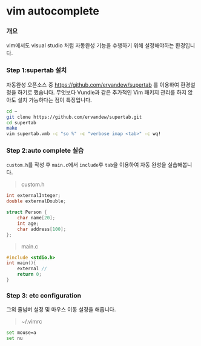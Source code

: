 # vim autocomplete

### 개요

vim에서도 visual studio 처럼 자동완성 기능을 수행하기 위해 설정해야하는 환경입니다.

### Step 1:supertab 설치

자동완성 오픈소스 중 https://github.com/ervandew/supertab 를 이용하여 환경설정을 하기로 했습니다. 무엇보다 Vundle과 같은 추가적인 Vim 패키지 관리를 하지 않아도 설치 가능하다는 점이 특징입니다.

```bash
cd ~
git clone https://github.com/ervandew/supertab.git
cd supertab
make
vim supertab.vmb -c "so %" -c "verbose imap <tab>" -c wq!
```

### Step 2:auto complete 실습

`custom.h`를 작성 후 `main.c`에서 `include`후 `tab`을 이용하여 자동 완성을 실습해봅니다.

> custom.h

```c
int externalInteger;
double externalDouble;

struct Person {
    char name[20];
    int age;
    char address[100];
};
```

> main.c

```c
#include <stdio.h>
int main(){
	external // 	
	return 0;
}
```

### Step 3: etc configuration

그외 줄넘버 설정 및 마우스 이동 설정을 해줍니다.

> ~/.vimrc

```bash
set mouse=a
set nu
```
